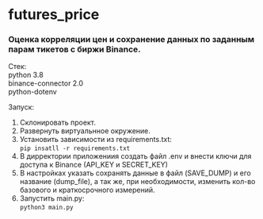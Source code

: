 # futures_price

### Оценка корреляции цен и сохранение данных по заданным парам тикетов с биржи Binance.

Стек:  
python 3.8  
binance-connector 2.0  
python-dotenv  

Запуск:  
1. Склонировать проект.  
2. Развернуть виртуальнное окружение.
3. Установить зависимости из requirements.txt:  
    ```pip insatll -r requirements.txt```
4. В дирректории приложениия создать файл .env и внести ключи для доступа к Binance (API_KEY и SECRET_KEY)  
5. В настройках указать сохранять данные в файл (SAVE_DUMP) и его название (dump_file), а так же, при необходимости, изменить кол-во базового и краткосрочного измерений.  
6. Запустить main.py:  
    ```python3 main.py```  
